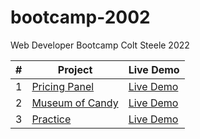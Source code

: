 # bootcamp-2002
Web Developer Bootcamp Colt Steele 2022


<table>
<thead>
  <tr>
    <th>#</th>
    <th>Project</th>
    <th>Live Demo</th>
  </tr>
</thead>
<tbody>
  <tr>
    <td>1</td>
    <td><a href="https://github.com/Heracles404/bootcamp-2022/tree/main/pricing-panel" target="_blank" rel="noopener noreferrer">Pricing Panel</a></td>
    <td><a href="https://heracles404.github.io/bootcamp-2022/pricing-panel/" target="_blank" rel="noopener noreferrer">Live Demo</a></td>
  </tr>
  <tr>
    <td>2</td>
    <td><a href="https://github.com/Heracles404/bootcamp-2022/tree/main/museum-of-candy" target="_blank" rel="noopener noreferrer">Museum of Candy</a></td>
    <td><a href="https://heracles404.github.io/bootcamp-2022/museum-of-candy/" target="_blank" rel="noopener noreferrer">Live Demo</a></td>
  </tr>
  <tr>
    <td>3</td>
    <td><a href="https://github.com/Heracles404/bootcamp-2022/tree/main/00-practice" target="_blank" rel="noopener noreferrer">Practice</a></td>
    <td><a href="https://heracles404.github.io/bootcamp-2022/00-practice/" target="_blank" rel="noopener noreferrer">Live Demo</a></td>
  </tr>
</tbody>
</table>
